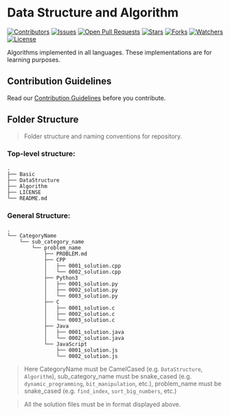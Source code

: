 # Data Structure and Algorithm
[![Contributors](https://img.shields.io/github/contributors/BitsCoding/DS-and-Algo?style=flat-square)](https://github.com/BitsCoding/DS-and-Algo/graphs/contributors)
[![Issues](https://img.shields.io/github/issues/BitsCoding/DS-and-Algo?style=flat-square)](https://github.com/BitsCoding/DS-and-Algo/issues)
[![Open Pull Requests](https://img.shields.io/github/issues-pr-raw/BitsCoding/DS-and-Algo?style=flat-square)](https://github.com/BitsCoding/DS-and-Algo/pulls)
[![Stars](https://img.shields.io/github/stars/BitsCoding/DS-and-Algo?style=flat-square)](https://github.com/BitsCoding/DS-and-Algo/stargazers)
[![Forks](https://img.shields.io/github/forks/BitsCoding/DS-and-Algo?style=flat-square)](https://github.com/BitsCoding/DS-and-Algo/network/members)
[![Watchers](https://img.shields.io/github/watchers/BitsCoding/DS-and-Algo?style=flat-square)](https://github.com/BitsCoding/DS-and-Algo/watchers)
[![License](https://img.shields.io/github/license/BitsCoding/DS-and-Algo?style=flat-square)](https://github.com/BitsCoding/DS-and-Algo/blob/main/LICENSE)

Algorithms implemented in all languages. These implementations are for learning purposes.

## Contribution Guidelines
Read our [Contribution Guidelines](CONTRIBUTING.md) before you contribute.

## Folder Structure
> Folder structure and naming conventions for repository.

### Top-level structure:
```
.
├── Basic
├── DataStructure
├── Algorithm
├── LICENSE
└── README.md
```
### General Structure:
```
.
└── CategoryName
    └── sub_category_name
        └── problem_name
            ├── PROBLEM.md
            ├── CPP
            │   ├── 0001_solution.cpp
            │   └── 0002_solution.cpp
            ├── Python3
            │   ├── 0001_solution.py
            │   ├── 0002_solution.py
            │   └── 0003_solution.py
            ├── C
            │   ├── 0001_solution.c
            │   ├── 0002_solution.c
            │   └── 0003_solution.c
            ├── Java
            │   ├── 0001_solution.java
            │   └── 0002_solution.java
            └── JavaScript
                ├── 0001_solution.js
                └── 0002_solution.js
```
> Here CategoryName must be CamelCased (e.g. `DataStructure`, `Algorithm`), sub_category_name must be snake_cased (e.g. `dynamic_programming`, `bit_manipulation`, etc.), problem_name must be snake_cased (e.g. `find_index`, `sort_big_numbers`, etc.)

> All the solution files must be in format displayed above.
